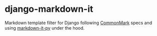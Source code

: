 # django-markdown-it

Markdown template filter for Django following [CommonMark](https://commonmark.org/) specs and using [markdown-it-py](https://github.com/executablebooks/markdown-it-py) under the hood.
